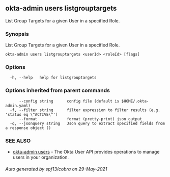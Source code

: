 ## okta-admin users listgrouptargets

List Group Targets for a given User in a specified Role.

### Synopsis

List Group Targets for a given User in a specified Role.

```
okta-admin users listgrouptargets <userId> <roleId> [flags]
```

### Options

```
  -h, --help   help for listgrouptargets
```

### Options inherited from parent commands

```
      --config string      config file (default is $HOME/.okta-admin.yaml)
  -f, --filter string      filter expression to filter results (e.g. 'status eq \"ACTIVE\"')
      --format             format (pretty-print) json output
  -q, --jsonquery string   Json query to extract specified fields from a response object ()
```

### SEE ALSO

* [okta-admin users](okta-admin_users.md)	 - The Okta User API provides operations to manage users in your organization.

###### Auto generated by spf13/cobra on 29-May-2021
